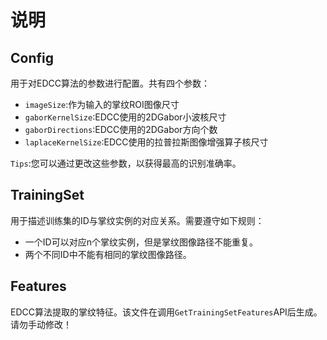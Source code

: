 # 说明

## Config

用于对EDCC算法的参数进行配置。共有四个参数：

- `imageSize`:作为输入的掌纹ROI图像尺寸
- `gaborKernelSize`:EDCC使用的2DGabor小波核尺寸
- `gaborDirections`:EDCC使用的2DGabor方向个数
- `laplaceKernelSize`:EDCC使用的拉普拉斯图像增强算子核尺寸

`Tips`:您可以通过更改这些参数，以获得最高的识别准确率。

## TrainingSet

用于描述训练集的ID与掌纹实例的对应关系。需要遵守如下规则：

- 一个ID可以对应n个掌纹实例，但是掌纹图像路径不能重复。
- 两个不同ID中不能有相同的掌纹图像路径。

## Features

EDCC算法提取的掌纹特征。该文件在调用`GetTrainingSetFeatures`API后生成。
请勿手动修改！